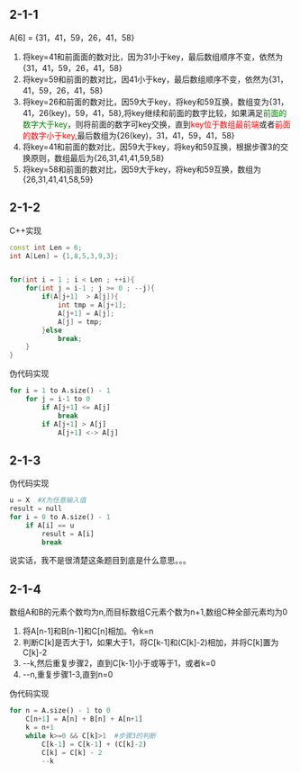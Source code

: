 ## 2-1-1

A[6] = {31，41，59，26，41，58}
1. 将key=41和前面面的数对比，因为31小于key，最后数组顺序不变，依然为{31，41，59，26，41，58}
2. 将key=59和前面的数对比，因41小于key，最后数组顺序不变，依然为{31，41，59，26，41，58}
3. 将key=26和前面的数对比，因59大于key，将key和59互换，数组变为{31，41，26(key)，59，41，58},将key继续和前面的数字比较，如果满足<font color=green>前面的数字大于key</font>，则将前面的数字可key交换，直到<font color=red>key位于数组最前端</font>或者<font color=red>前面的数字小于key</font>,最后数组为{26(key)，31，41，59，41，58}
4. 将key=41和前面的数对比，因59大于key，将key和59互换，根据步骤3的交换原则，数组最后为{26,31,41,41,59,58}
5. 将key=58和前面的数对比，因59大于key，将key和59互换，数组为{26,31,41,41,58,59}

## 2-1-2
C++实现
```c++
const int Len = 6;
int A[Len] = {1,8,5,3,9,3};


for(int i = 1 ; i < Len ; ++i){
    for(int j = i-1 ; j >= 0 ; --j){
	    if(A[j+1]  > A[j]){
		    int tmp = A[j+1];
		    A[j+1] = A[j];
		    A[j] = tmp;
	    }else
		    break;
	}
}
```
伪代码实现
```python
for i = 1 to A.size() - 1
    for j = i-1 to 0
        if A[j+1] <= A[j]
            break
        if A[j+1] > A[j]
            A[j+1] <-> A[j]
```

## 2-1-3

伪代码实现
```python
u = X  #X为任意输入值
result = null
for i = 0 to A.size() - 1
    if A[i] == u
        result = A[i]
        break
```
说实话，我不是很清楚这条题目到底是什么意思。。。

## 2-1-4

数组A和B的元素个数均为n,而目标数组C元素个数为n+1,数组C种全部元素均为0
1. 将A[n-1]和B[n-1]和C[n]相加。令k=n
2. 判断C[k]是否大于1，如果大于1，将C[k-1]和(C[k]-2)相加，并将C[k]置为C[k]-2
3. --k,然后重复步骤2，直到C[k-1]小于或等于1，或者k=0
4. --n,重复步骤1-3,直到n=0

伪代码实现
```python
for n = A.size() - 1 to 0
    C[n+1] = A[n] + B[n] + A[n+1]
    k = n+1
    while k>=0 && C[k]>1  #步骤3的判断
        C[k-1] = C[k-1] + (C[k]-2) 
        C[k] = C[k] - 2
        --k
```